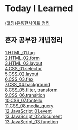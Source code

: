Today I Learned
=============
[(코딩)유용한사이트 정리](https://github.com/kha0213/Today-I-Learn/wiki/%EC%9C%A0%EC%9A%A9%ED%95%9C-%EC%82%AC%EC%9D%B4%ED%8A%B8-%EC%A0%95%EB%A6%AC)
## 혼자 공부한 개념정리<br>
[1.HTML_01.tag](https://github.com/kha0213/Today-I-Learn/wiki/HTML_01.tag)<br>
[2.HTML_02.form](https://github.com/kha0213/Today-I-Learn/wiki/HTML_02.form)<br>
[3.HTML_03.layout](https://github.com/kha0213/Today-I-Learn/wiki/HTML_03.layout)<br>
[4.CSS_01.selector](https://github.com/kha0213/Today-I-Learn/wiki/CSS_01.selector)<br>
[5.CSS_02.layout](https://github.com/kha0213/Today-I-Learn/wiki/CSS_02.layout)<br>
[6.CSS_03.flex](https://github.com/kha0213/Today-I-Learn/wiki/CSS_03.flex)<br>
[7.CSS_04.background](https://github.com/kha0213/Today-I-Learn/wiki/CSS_04.background)<br>
[8.CSS_05.filter, transform](https://github.com/kha0213/Today-I-Learn/wiki/CSS_05.filter,-transform)<br>
[9.CSS_06.transition](https://github.com/kha0213/Today-I-Learn/wiki/CSS_06.transition)<br>
[10.CSS_07.fontello](https://github.com/kha0213/Today-I-Learn/wiki/CSS_07.fontello)<br>
[11.CSS_08.media_query](https://github.com/kha0213/Today-I-Learn/wiki/CSS_08.media_query)<br>
[12.JavaScript_01.event](https://github.com/kha0213/Today-I-Learn/wiki/JavaScript_01.event)<br>
[13.JavaScript_02.document](https://github.com/kha0213/Today-I-Learn/wiki/JavaScript_02.document)<br>
[13.JavaScript_03.function](https://github.com/kha0213/Today-I-Learn/wiki/JavaScript_03.function)<br>
